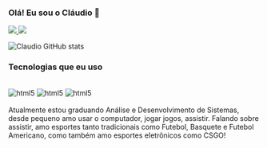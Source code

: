 
### Olá! Eu sou o Cláudio 🤙

<a href="https://www.linkedin.com/in/claudiozard/" alt="LinkedIn" target="_blank">
<img src="https://img.shields.io/badge/LinkedIn-0077B5?style=for-the-badge&logo=linkedin&logoColor=white">
</a>
<a href="https://www.youtube.com/channel/UCCAteuyJOAcEhxF6sJh3nyw" alt="Youtube" target="_blank">
  <img src="https://img.shields.io/badge/YouTube-FF0000?style=for-the-badge&logo=youtube&logoColor=white">
</a>


![Claudio GitHub stats](https://github-readme-stats.vercel.app/api?username=claudiokoori&show_icons=true&theme=default)


### Tecnologias que eu uso

<div style="display: inline_block"><br/>
<img   alt="html5" src="https://img.shields.io/badge/HTML5-E34F26?style=for-the-badge&logo=html5&logoColor=white">
<img   alt="html5" src="https://img.shields.io/badge/CSS3-1572B6?style=for-the-badge&logo=css3&logoColor=white">
<img  alt="html5" src="https://img.shields.io/badge/JavaScript-F7DF1E?style=for-the-badge&logo=javascript&logoColor=black">
</div><br>
Atualmente estou graduando Análise e Desenvolvimento de Sistemas, desde pequeno amo usar o computador, jogar jogos, assistir. Falando sobre assistir, amo esportes tanto tradicionais como Futebol, Basquete e Futebol Americano, como também amo esportes eletrônicos como CSGO!



